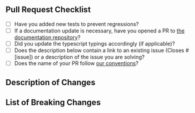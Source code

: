 <!--
Thanks for wanting to fix something on Sequelize - we already love you!
Please fill in the template below.
If unsure about something, just do as best as you're able.
-->

## Pull Request Checklist

<!-- Please make sure to review and check all of these items: -->

- [ ] Have you added new tests to prevent regressions?
- [ ] If a documentation update is necessary, have you opened a PR to [the documentation repository](https://github.com/sequelize/website/)? <!-- Put PR link here -->
- [ ] Did you update the typescript typings accordingly (if applicable)?
- [ ] Does the description below contain a link to an existing issue (Closes #[issue]) or a description of the issue you are solving?
- [ ] Does the name of your PR follow [our conventions](https://github.com/sequelize/sequelize/blob/main/CONTRIBUTING.md#6-commit-your-modifications)?

<!-- NOTE: these things are not required to open a PR and can be done afterwards / while the PR is open. -->

## Description of Changes

<!-- Please provide a description of the change here. -->

## List of Breaking Changes

<!-- If you have caused any breaking changes, you should list them below. -->
